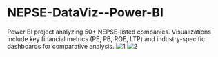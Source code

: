 # NEPSE-DataViz--Power-BI
Power BI project analyzing 50+ NEPSE-listed companies. Visualizations include key financial metrics (PE, PB, ROE, LTP) and industry-specific dashboards for comparative analysis.
![1](https://github.com/user-attachments/assets/6999d447-aaa2-4d04-981b-2187e3044a85)
![2](https://github.com/user-attachments/assets/ad016e3e-1d6a-41ee-879a-61225d24eca2)

